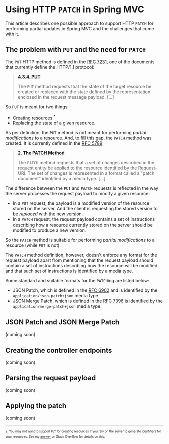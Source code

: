 # Using HTTP `PATCH` in Spring MVC

This article describes one possible approach to support HTTP `PATCH` for performing partial updates in Spring MVC and the challenges that come with it.

## The problem with `PUT` and the need for `PATCH`

The `PUT` HTTP method is defined in the [RFC 7231][rfc7231], one of the documents that currently define the HTTP/1.1 protocol:

>[**4.3.4.  PUT**][put]
>
>The `PUT` method requests that the state of the target resource be created or replaced with the state defined by the representation enclosed in the request message payload. [...]

So `PUT` is meant for two things:

- Creating resources <sup>*</sup>
- Replacing the state of a given resource.
 
As per definition, the `PUT` method is not meant for performing _partial modifications_ to a resource. And, to fill this gap, the `PATCH` method was created. It is currently defined in the [RFC 5789][rfc5789]:

> [**2. The PATCH Method**][patch]
>
>The `PATCH` method requests that a set of changes described in the request entity be applied to the resource identified by the Request-URI. The set of changes is represented in a format called a "patch document" identified by a media type. [...]

The difference between the `PUT` and `PATCH` requests is reflected in the way the server processes the request payload to modify a given resource:

- In a `PUT` request, the payload is a modified version of the resource stored on the server. And the client is requesting the stored version to be _replaced_ with the new version.
- In a `PATCH` request, the request payload contains a set of instructions describing how a resource currently stored on the server should be modified to produce a new version.

So the `PATCH` method is suitable for performing _partial modifications_ to a resource (while `PUT` is not).

The `PATCH` method definition, however, doesn't enforce any format for the request payload apart from mentioning that the request payload should contain a set of instructions describing how the resource will be modified and that such set of instructions is identified by a media type.

Some standard and suitable formats for the `PATCH`ing are listed below:

- JSON Patch, which is defined in the [RFC 6902][rfc6902] and is identified by the `application/json-patch+json` media type.
- JSON Merge Patch, which is defined in the [RFC 7396][rfc7396] is identified by the `application/merge-patch+json` media type.

## JSON Patch and JSON Merge Patch

(coming soon)

## Creating the controller endpoints

(coming soon)

## Parsing the request payload

(coming soon)

## Applying the patch

(coming soon)

---

<sup>*<sup>: You may not want to support `PUT` for creating resources if you rely on the server to generate identifiers for your resources. See my [answer][so.56241060] on Stack Overflow for details on this.

  [put]: https://tools.ietf.org/html/rfc7231#section-4.3.4
  [patch]: https://tools.ietf.org/html/rfc5789#section-2
  [rfc7231]: https://tools.ietf.org/html/rfc7231
  [rfc5789]: https://tools.ietf.org/html/rfc5789
  [rfc6902]: https://tools.ietf.org/html/rfc6902
  [rfc7396]: https://tools.ietf.org/html/rfc7396
  [so.56241060]: https://stackoverflow.com/a/56241060/1426227